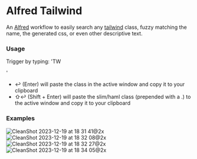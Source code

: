 # Alfred Tailwind

An [Alfred](https://alfred.app) workflow to easily search any [tailwind](https://tailwindcss.com) class, fuzzy matching the name, the generated css, or even other descriptive text.  

### Usage

Trigger by typing: 'TW <search terms>'
 * ↩ (Enter) will paste the class in the active window and copy it to your clipboard
 * ⇧↩ (Shift + Enter) will paste the slim/haml class (prepended with a .) to the active window and copy it to your clipboard

### Examples
![CleanShot 2023-12-19 at 18 31 41@2x](https://github.com/phuibonhoa/alfred-tailwind/assets/14584/4646ac0f-477c-42d6-a740-e444d48c1e4a)
![CleanShot 2023-12-19 at 18 32 08@2x](https://github.com/phuibonhoa/alfred-tailwind/assets/14584/ac89f9f0-a7be-48da-ab07-d5777d282d18)
![CleanShot 2023-12-19 at 18 32 27@2x](https://github.com/phuibonhoa/alfred-tailwind/assets/14584/d181d6fb-821f-406b-9638-1d11daed0f0c)
![CleanShot 2023-12-19 at 18 34 05@2x](https://github.com/phuibonhoa/alfred-tailwind/assets/14584/6de57c07-2a1d-472b-9d17-362e4fcab6fd)
